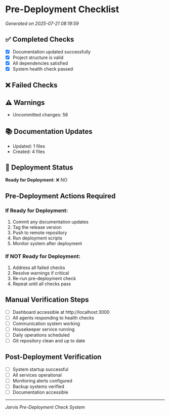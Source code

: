 # Pre-Deployment Checklist

*Generated on 2025-07-21 08:19:59*

## ✅ Completed Checks
- [x] Documentation updated successfully
- [x] Project structure is valid
- [x] All dependencies satisfied
- [x] System health check passed

## ❌ Failed Checks


## ⚠️ Warnings
- Uncommitted changes: 56

## 📚 Documentation Updates
- Updated: 1 files
- Created: 4 files

## 🚀 Deployment Status
**Ready for Deployment**: ❌ NO

## Pre-Deployment Actions Required

### If Ready for Deployment:
1. Commit any documentation updates
2. Tag the release version
3. Push to remote repository
4. Run deployment scripts
5. Monitor system after deployment

### If NOT Ready for Deployment:
1. Address all failed checks
2. Resolve warnings if critical
3. Re-run pre-deployment check
4. Repeat until all checks pass

## Manual Verification Steps
- [ ] Dashboard accessible at http://localhost:3000
- [ ] All agents responding to health checks
- [ ] Communication system working
- [ ] Housekeeper service running
- [ ] Daily operations scheduled
- [ ] Git repository clean and up to date

## Post-Deployment Verification
- [ ] System startup successful
- [ ] All services operational
- [ ] Monitoring alerts configured
- [ ] Backup systems verified
- [ ] Documentation accessible

---
*Jarvis Pre-Deployment Check System*
